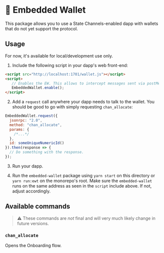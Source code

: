 # 💼 Embedded Wallet

This package allows you to use a State Channels-enabled dapp with wallets that do not yet support the protocol.

## Usage

For now, it's available for local/development use only.

1. Include the following script in your dapp's web front-end:

```html
<script src="http://localhost:1701/wallet.js"></script>
<script>
   // Enables the EW. This allows to intercept messages sent via postMessage.
   EmbeddedWallet.enable();
</script>
```

2. Add a `request` call anywhere your dapp needs to talk to the wallet. You should be good to go with simply
   requesting `chan_allocate`:

```js
EmbeddedWallet.request({
  jsonrpc: "2.0",
  method: "chan_allocate",
  params: {
    /*...*/
  },
  id: someUniqueNumericId()
}).then(response => {
  // Do something with the response.
});
```

3. Run your dapp.

4. Run the `embedded-wallet` package using `yarn start` on this directory or `yarn run:ewt` on the monorepo's root.
   Make sure the `embedded-wallet` runs on the same address as seen in the `script` include above. If not, adjust
   accordingly.

## Available commands

> ⚠ These commands are _not_ final and will very much likely change in future versions.

### `chan_allocate`

Opens the Onboarding flow.
